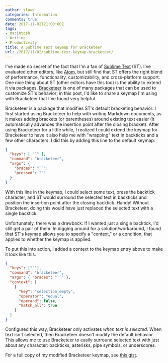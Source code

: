 ```yaml
---
author: slowe
categories: Information
comments: true
date: 2017-11-02T21:00:00Z
tags:
- Macintosh
- Writing
- Productivity
title: A Sublime Text Keymap for Bracketeer
url: /2017/11/02/sublime-text-keymap-bracketeer/
---
```


I've made no secret of the fact that I'm a fan of [Sublime Text][link-1] (ST). I've evaluated other editors, like [Atom][link-2], but still find that ST offers the right blend of performance, functionality, customizability, and cross-platform support. One nice thing about ST (other editors have this too) is the ability to extend it via packages. [Bracketeer][link-3] is one of many packages that can be used to customize ST's behavior; in this post, I'd like to share a keymap I'm using with Bracketeer that I've found very helpful.<!--more--> 

Bracketeer is a package that modifies ST's default bracketing behavior. I first started using Bracketeer to help with writing Markdown documents, as it makes adding brackets (or parentheses) around existing text easier (it automatically advances the insertion point after the closing bracket). After using Bracketeer for a little while, I realized I could extend the keymap for Bracketeer to have it also help me with "wrapping" text in backticks and a few other characters. I did this by adding this line to the default keymap:

``` json
{
  "keys": [ "`" ],
  "command": "bracketeer",
  "args": {
    "braces": "``",
    "pressed": "`"
  }
}
```

With this line in the keymap, I could select some text, press the backtick character, and ST would surround the selected text in backticks and position the insertion point after the closing backtick. Handy! Without Bracketeer, doing this would have just replaced the selected text with a single backtick.

Unfortunately, there was a drawback: If I wanted just a single backtick, I'd still get a pair of them. In digging around for a solution/workaround, I found that ST's keymap allows you to specify a "context," or a condition, that applies to whether the keymap is applied.

To put this into action, I added a context to the keymap entry above to make it look like this:

``` json
{
  "keys": ["`"],
  "command": "bracketeer",
  "args": { "braces": "``" },
  "context": [
    {
      "key": "selection_empty",
      "operator": "equal",
      "operand": false,
      "match_all": true
    }
  ]
}
```

Configured this way, Bracketeer only activates _when text is selected._ When text isn't selected, then Bracketeer doesn't modify the default behavior. This allows me to use Bracketeer to easily surround selected text with just about any character: backticks, asterisks, pipe symbols, or underscores.

For a full copy of my modified Bracketeer keymap, see [this gist][link-4].



[link-1]: http://www.sublimetext.com/
[link-2]: https://atom.io/
[link-3]: https://packagecontrol.io/packages/Bracketeer
[link-4]: https://gist.github.com/lowescott/108192e1a0d27028df73a1b2fc4a740a
